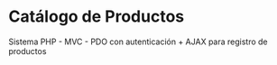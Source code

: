 # Catálogo de Productos
Sistema PHP - MVC - PDO con autenticación + AJAX para registro de productos
